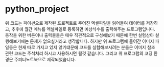 # python_project

위 코드는 파이썬으로 제작된 프로젝트로 주어진 엑셀파일을 읽어들여 데이터를 저장하고, 추후에 월간 메뉴를 엑셀파일로 등록하면 예상식수를 출력해주는 프로그램입니다.
동작을 위한 버튼이나 출력물들은 매우 직관적으로 구성해놨기 때문에 한번 실험삼아 실행해보기에는 문제가 없으실거라고 생각합니다.
하지만 위 프로그램에 들어간 이미지 파일등은 현재 따로 가지고 있지 않기떄문에 코드를 실험해보시려는 분들은 이미지 참조 관련 코드는 주석처리 하시고 사용하시면 될것 같습니다.
그리고 위 프로그램의 코딩 환경은 주피터노트북으로 제작되었습니다.
